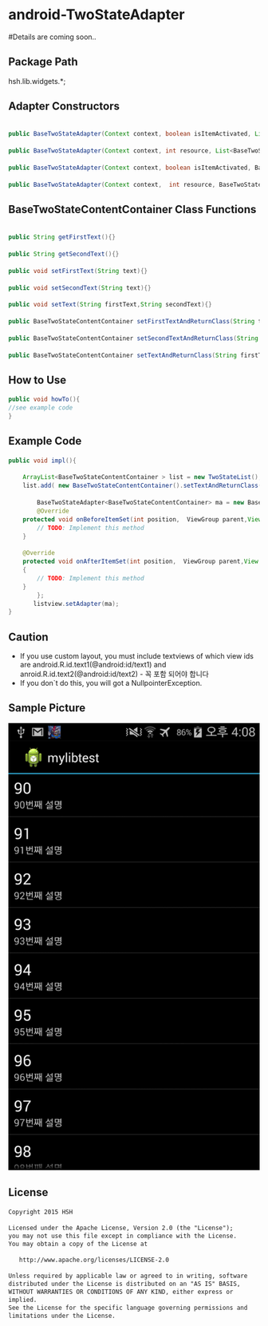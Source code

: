 # android-TwoStateAdapter

#Details are coming soon..

## Package Path
hsh.lib.widgets.*;


## Adapter Constructors

```java

public BaseTwoStateAdapter(Context context, boolean isItemActivated, List<BaseTwoStateContentContainer> objects) {}

public BaseTwoStateAdapter(Context context, int resource, List<BaseTwoStateContentContainer> objects) {}

public BaseTwoStateAdapter(Context context, boolean isItemActivated, BaseTwoStateContentContainer[] objects) {}

public BaseTwoStateAdapter(Context context,  int resource, BaseTwoStateContentContainer[] objects) {}

```

## BaseTwoStateContentContainer Class Functions

```java

public String getFirstText(){}

public String getSecondText(){}

public void setFirstText(String text){}

public void setSecondText(String text){}

public void setText(String firstText,String secondText){}

public BaseTwoStateContentContainer setFirstTextAndReturnClass(String text){}

public BaseTwoStateContentContainer setSecondTextAndReturnClass(String text){}

public BaseTwoStateContentContainer setTextAndReturnClass(String firstText,String secondText){}

```

## How to Use

```java
public void howTo(){
//see example code
}
```

## Example Code

```java
public void impl(){

	ArrayList<BaseTwoStateContentContainer > list = new TwoStateList();
	list.add( new BaseTwoStateContentContainer().setTextAndReturnClass("upper text", "lower text"));
	
	    BaseTwoStateAdapter<BaseTwoStateContentContainer> ma = new BaseTwoStateAdapter<BaseTwoStateContentContainer>(mContext,false,list){
	    @Override
	protected void onBeforeItemSet(int position,  ViewGroup parent,View returnableParentView,TextView firstTextView,TextView secondTextView,BaseTwoStateContentContainer baseTwoStateContentContainer)	{
		// TODO: Implement this method
	}

	@Override
	protected void onAfterItemSet(int position,  ViewGroup parent,View returnableParentView,TextView firstTextView,TextView secondTextView,BaseTwoStateContentContainer baseTwoStateContentContainer)
	{
		// TODO: Implement this method
	}
	    };
	   listview.setAdapter(ma);
}
```

## Caution
 + If you use custom layout, you must include textviews of which view ids are android.R.id.text1(@android:id/text1) and anroid.R.id.text2(@android:id/text2) - 꼭 포함 되어야 합니다
 + If you don`t do this, you will got a NullpointerException.
 
## Sample Picture
![Sample](https://raw.githubusercontent.com/imscs21/android-TwoStateAdapter/master/sample/Sample_2015-07-23-16-08-43.png)


## License 

    Copyright 2015 HSH

    Licensed under the Apache License, Version 2.0 (the "License");
    you may not use this file except in compliance with the License.
    You may obtain a copy of the License at

       http://www.apache.org/licenses/LICENSE-2.0

    Unless required by applicable law or agreed to in writing, software
    distributed under the License is distributed on an "AS IS" BASIS,
    WITHOUT WARRANTIES OR CONDITIONS OF ANY KIND, either express or implied.
    See the License for the specific language governing permissions and
    limitations under the License.
